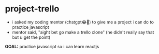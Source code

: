 # project-trello

- i asked my coding mentor (chatgpt😂🤖) to give me a project i can do to practice javascript
- mentor said, "aight bet go make a trello clone" (he didn't really say that but u get the point)

**GOAL:** practice javascript so i can learn reactjs
